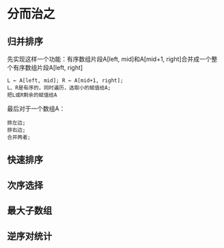 # 分而治之

## 归并排序

先实现这样一个功能：有序数组片段A[left, mid]和A[mid+1, right]合并成一个整个有序数组片段A[left, right]

```
L ← A[left, mid]; R ← A[mid+1, right];
L、R是有序的，同时遍历，选取小的赋值给A;
把L或R剩余的赋值给A
```

最后对于一个数组A：

```
排左边;
排右边;
合并两者;
```

## 快速排序

## 次序选择

## 最大子数组

## 逆序对统计

